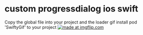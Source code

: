 # custom progressdialog ios swift

Copy the global file into your project and the loader gif 
install pod 'SwiftyGif' to your project
<a href="https://imgflip.com/gif/24ele2"><img src="https://i.imgflip.com/24ele2.gif" title="made at imgflip.com"/></a>
